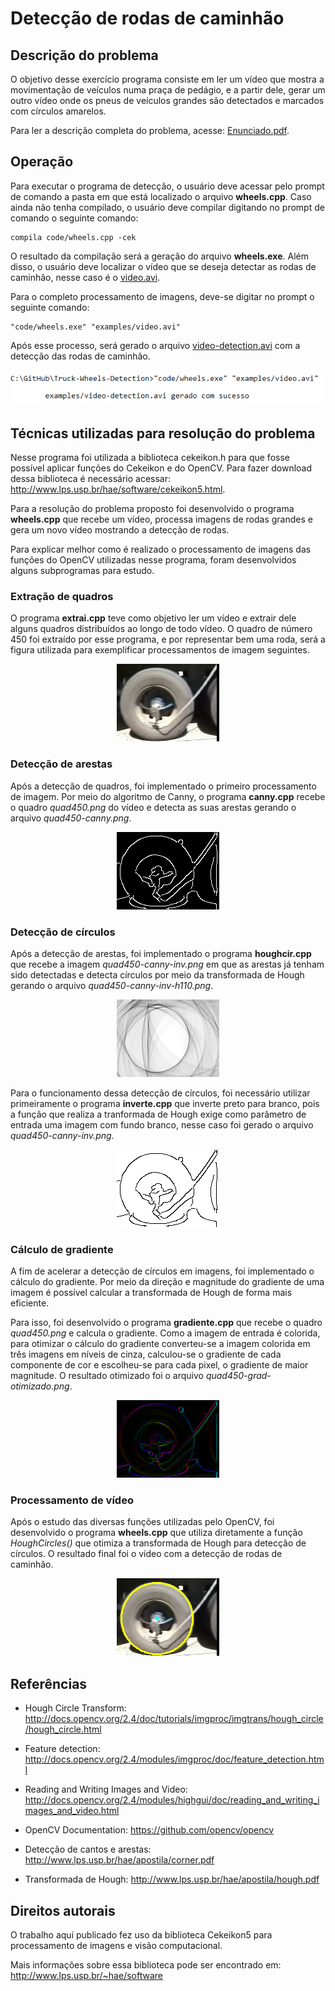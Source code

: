 # Detecção de rodas de caminhão

## Descrição do problema

O objetivo desse exercício programa consiste em ler um vídeo que mostra a movimentação de veículos numa praça de pedágio, e a partir dele, gerar um outro vídeo onde os pneus de veículos grandes são detectados e marcados com círculos amarelos. 

Para ler a descrição completa do problema, acesse: [Enunciado.pdf](https://github.com/matheusrmorgado/Truck-Wheels-Detection/blob/master/Enunciado.pdf).

## Operação

Para executar o programa de detecção, o usuário deve acessar pelo prompt de comando a pasta em que está localizado o arquivo **wheels.cpp**. Caso ainda não tenha compilado, o usuário deve compilar digitando no prompt de comando o seguinte comando: 

```
compila code/wheels.cpp -cek
```

O resultado da compilação será a geração do arquivo **wheels.exe**. Além disso, o usuário deve localizar o vídeo que se deseja detectar as rodas de caminhão, nesse caso é o [video.avi](https://github.com/matheusrmorgado/Truck-Wheels-Detection/blob/master/examples/video.avi).

Para o completo processamento de imagens, deve-se digitar no prompt o seguinte comando:

```
"code/wheels.exe" "examples/video.avi"
```

Após esse processo, será gerado o arquivo [video-detection.avi](https://github.com/matheusrmorgado/Truck-Wheels-Detection/blob/master/examples/video-detection.avi) com a detecção das rodas de caminhão.

<p align="left">
  <img src="https://github.com/matheusrmorgado/Truck-Wheels-Detection/blob/master/examples/operation.png">
</p>

## Técnicas utilizadas para resolução do problema

Nesse programa foi utilizada a biblioteca cekeikon.h para que fosse possível aplicar funções do Cekeikon e do OpenCV. Para fazer download dessa biblioteca é necessário acessar: http://www.lps.usp.br/hae/software/cekeikon5.html.

Para a resolução do problema proposto foi desenvolvido o programa **wheels.cpp** que recebe um vídeo, processa imagens de rodas grandes e gera um novo vídeo mostrando a detecção de rodas. 

Para explicar melhor como é realizado o processamento de imagens das funções do OpenCV utilizadas nesse programa, foram desenvolvidos alguns subprogramas para estudo.

### Extração de quadros

O programa **extrai.cpp** teve como objetivo ler um vídeo e extrair dele alguns quadros distribuídos ao longo de todo vídeo. O quadro de número 450 foi extraído por esse programa, e por representar bem uma roda, será a figura utilizada para exemplificar processamentos de imagem seguintes.

<p align="center">
  <img src="https://github.com/matheusrmorgado/Truck-Wheels-Detection/blob/master/examples/quad450.png">
</p>

### Detecção de arestas

Após a detecção de quadros, foi implementado o primeiro processamento de imagem. Por meio do algoritmo de Canny, o programa **canny.cpp** recebe o quadro *quad450.png* do vídeo e detecta as suas arestas gerando o arquivo *quad450-canny.png*.

<p align="center">
  <img src="https://github.com/matheusrmorgado/Truck-Wheels-Detection/blob/master/examples/quad450-canny.png">
</p>

### Detecção de círculos

Após a detecção de arestas, foi implementado o programa **houghcir.cpp** que recebe a imagem *quad450-canny-inv.png* em que as arestas já tenham sido detectadas e detecta círculos por meio da transformada de Hough gerando o arquivo *quad450-canny-inv-h110.png*.

<p align="center">
  <img src="https://github.com/matheusrmorgado/Truck-Wheels-Detection/blob/master/examples/quad450-canny-inv-h110.png">
</p>

Para o funcionamento dessa detecção de círculos, foi necessário utilizar primeiramente o programa **inverte.cpp** que inverte preto para branco, pois a função que realiza a tranformada de Hough exige como parâmetro de entrada uma imagem com fundo branco, nesse caso foi gerado o arquivo *quad450-canny-inv.png*.

<p align="center">
  <img src="https://github.com/matheusrmorgado/Truck-Wheels-Detection/blob/master/examples/quad450-canny-inv.png">
</p>

### Cálculo de gradiente

A fim de acelerar a detecção de círculos em imagens, foi implementado o cálculo do gradiente. Por meio da direção e magnitude do gradiente de uma imagem é possível calcular a transformada de Hough de forma mais eficiente.

Para isso, foi desenvolvido o programa **gradiente.cpp** que recebe o quadro *quad450.png* e calcula o gradiente. Como a imagem de entrada é colorida, para otimizar o cálculo do gradiente converteu-se a imagem colorida em três imagens em níveis de cinza, calculou-se o gradiente de cada componente de cor e escolheu-se para cada pixel, o gradiente de maior magnitude. O resultado otimizado foi o arquivo *quad450-grad-otimizado.png*.

<p align="center">
  <img src="https://github.com/matheusrmorgado/Truck-Wheels-Detection/blob/master/examples/quad450-grad-otimizado.png">
</p>

### Processamento de vídeo

Após o estudo das diversas funções utilizadas pelo OpenCV, foi desenvolvido o programa **wheels.cpp** que utiliza diretamente a função *HoughCircles()* que otimiza a transformada de Hough para detecção de círculos. O resultado final foi o vídeo com a detecção de rodas de caminhão.

<p align="center">
  <img src="https://github.com/matheusrmorgado/Truck-Wheels-Detection/blob/master/examples/quad450-detection.png">
</p>

## Referências

* Hough Circle Transform: http://docs.opencv.org/2.4/doc/tutorials/imgproc/imgtrans/hough_circle/hough_circle.html

* Feature detection: http://docs.opencv.org/2.4/modules/imgproc/doc/feature_detection.html

* Reading and Writing Images and Video: http://docs.opencv.org/2.4/modules/highgui/doc/reading_and_writing_images_and_video.html

* OpenCV Documentation: https://github.com/opencv/opencv

* Detecção de cantos e arestas: http://www.lps.usp.br/hae/apostila/corner.pdf

* Transformada de Hough: http://www.lps.usp.br/hae/apostila/hough.pdf

## Direitos autorais

O trabalho aqui publicado fez uso da biblioteca Cekeikon5 para processamento de imagens e visão computacional.

Mais informações sobre essa biblioteca pode ser encontrado em: http://www.lps.usp.br/~hae/software